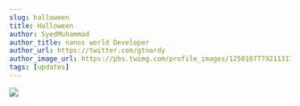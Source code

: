 ```yaml
---
slug: halloween
title: Halloween
author: SyedMuhammad
author_title: nanos world Developer
author_url: https://twitter.com/gtnardy
author_image_url: https://pbs.twimg.com/profile_images/1250107779211317248/k-1Xqm9b_400x400.jpg
tags: [updates]
---
```



![](https://i.imgur.com/2MqgbPU.jpg)